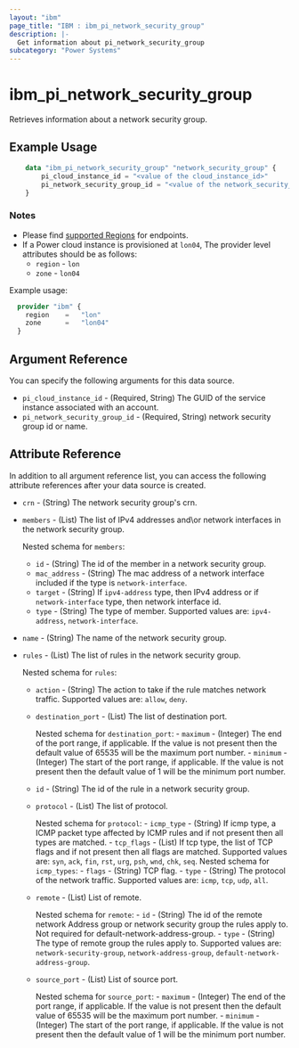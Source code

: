 ```yaml
---
layout: "ibm"
page_title: "IBM : ibm_pi_network_security_group"
description: |-
  Get information about pi_network_security_group
subcategory: "Power Systems"
---
```


# ibm_pi_network_security_group

Retrieves information about a network security group.

## Example Usage

```terraform
    data "ibm_pi_network_security_group" "network_security_group" {
        pi_cloud_instance_id = "<value of the cloud_instance_id>"
        pi_network_security_group_id = "<value of the network_security_group_id>"
    }
```

### Notes

- Please find [supported Regions](https://cloud.ibm.com/apidocs/power-cloud#endpoint) for endpoints.
- If a Power cloud instance is provisioned at `lon04`, The provider level attributes should be as follows:
  - `region` - `lon`
  - `zone` - `lon04`
  
Example usage:

  ```terraform
    provider "ibm" {
      region    =   "lon"
      zone      =   "lon04"
    }
  ```

## Argument Reference

You can specify the following arguments for this data source.

- `pi_cloud_instance_id` - (Required, String) The GUID of the service instance associated with an account.
- `pi_network_security_group_id` - (Required, String) network security group id or name.

## Attribute Reference

In addition to all argument reference list, you can access the following attribute references after your data source is created.

- `crn` - (String) The network security group's crn.

- `members` - (List) The list of IPv4 addresses and\or network interfaces in the network security group.

  Nested schema for `members`:
  - `id` - (String) The id of the member in a network security group.
  - `mac_address` - (String) The mac address of a network interface included if the type is `network-interface`.
  - `target` - (String) If `ipv4-address` type, then IPv4 address or if `network-interface` type, then network interface id.
  - `type` - (String) The type of member. Supported values are: `ipv4-address`, `network-interface`.

- `name` - (String) The name of the network security group.

- `rules` - (List) The list of rules in the network security group.

  Nested schema for `rules`:
  - `action` - (String) The action to take if the rule matches network traffic. Supported values are: `allow`, `deny`.
  - `destination_port` - (List) The list of destination port.

      Nested schema for `destination_port`:
        - `maximum` - (Integer) The end of the port range, if applicable. If the value is not present then the default value of 65535 will be the maximum port number.
        - `minimum` - (Integer) The start of the port range, if applicable. If the value is not present then the default value of 1 will be the minimum port number.
  - `id` - (String) The id of the rule in a network security group.
  - `protocol` - (List) The list of protocol.

      Nested schema for `protocol`:
        - `icmp_type` - (String) If icmp type, a ICMP packet type affected by ICMP rules and if not present then all types are matched.
        - `tcp_flags` - (List) If tcp type, the list of TCP flags and if not present then all flags are matched. Supported values are: `syn`, `ack`, `fin`, `rst`, `urg`, `psh`, `wnd`, `chk`, `seq`.
         Nested schema for `icmp_types`:
         - `flags` - (String) TCP flag.
        - `type` - (String) The protocol of the network traffic. Supported values are: `icmp`, `tcp`, `udp`, `all`.
  - `remote` - (List) List of remote.

      Nested schema for `remote`:
        - `id` - (String) The id of the remote network Address group or network security group the rules apply to. Not required for default-network-address-group.
        - `type` - (String) The type of remote group the rules apply to. Supported values are: `network-security-group`, `network-address-group`, `default-network-address-group`.
  - `source_port` - (List) List of source port.

      Nested schema for `source_port`:
        - `maximum` - (Integer) The end of the port range, if applicable. If the value is not present then the default value of 65535 will be the maximum port number.
        - `minimum` - (Integer) The start of the port range, if applicable. If the value is not present then the default value of 1 will be the minimum port number.

